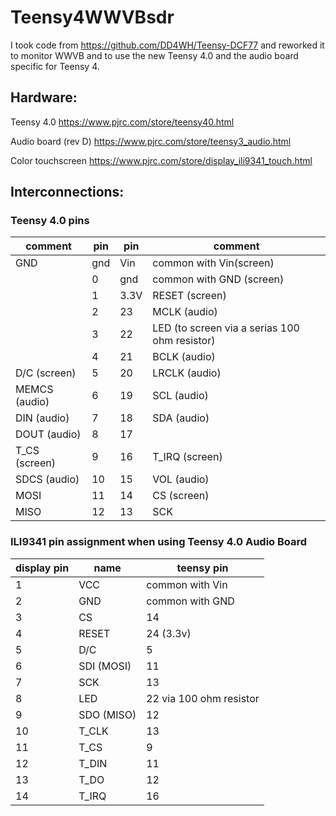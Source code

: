 # Teensy4WWVBsdr

I took code from https://github.com/DD4WH/Teensy-DCF77 and reworked it to monitor WWVB and to
use the new Teensy 4.0 and the audio board specific for Teensy 4.


## Hardware:

Teensy 4.0  https://www.pjrc.com/store/teensy40.html

Audio board (rev D)  https://www.pjrc.com/store/teensy3_audio.html

Color touchscreen https://www.pjrc.com/store/display_ili9341_touch.html



## Interconnections:


### Teensy 4.0 pins


   |  comment | pin | pin | comment |
   |-----|-----|-----|-----|				
   | GND | gnd | Vin | common with Vin(screen) |
   | | 0 | gnd | common with GND (screen) |
   | | 1 | 3.3V | RESET (screen) |   
   | | 2 | 23 | MCLK (audio) |
   | | 3 | 22 | LED  (to screen via a serias 100 ohm resistor)|
   | | 4 | 21 | BCLK (audio) |
   | D/C (screen)	| 5	| 20 | LRCLK (audio)|
|MEMCS (audio)|	6|	19|	SCL (audio)|
|DIN (audio) |7|18|SDA (audio)|
|DOUT (audio)|8|17||
|T_CS (screen)|9|  16|T_IRQ (screen)|
|SDCS (audio)|10|15|VOL (audio)|
|MOSI|11|14|CS (screen)|
|  MISO|12|  13	| SCK|
				


### ILI9341 pin assignment when using Teensy 4.0 Audio Board

|display pin |name| teensy pin|
|----|----|---|
|1 |VCC| common with Vin |				
 |2|GND| common with GND |	
 |3|CS|14|
 |4|RESET	|24 (3.3v)|			
 |5|D/C|	5|			
 |6|SDI (MOSI)|	11|			
 |7|SCK|13|
 |8|LED	|22 via 100 ohm resistor|			
 |9|SDO (MISO)|	12|			
|10|T_CLK	|13|			
|11|T_CS	|9|			
|12|T_DIN	|11|			
|13|T_DO	|12|			
|14|T_IRQ|	16|			
